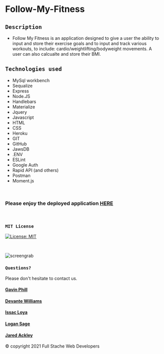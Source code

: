 # Follow-My-Fitness

## `Description`

* Follow My Fitness is an application designed to give a user the ability to input and store their exercise goals and to input and track various workouts, to include: cardio/weightlifting/bodyweight movements. A user can also calcualte and store their BMI.  


## `Technologies used`

* MySql workbench       
* Sequalize
* Express
* Node.JS
* Handlebars
* Materialize
* Jquery
* Javascript
* HTML
* CSS
* Heroku
* GIT
* GitHub
* JawsDB
* .ENV
* ESLint
* Google Auth
* Rapid API (and others)
* Postman
* Moment.js


<br>

### Please enjoy the deployed application [HERE](https://follow-my-fitness.herokuapp.com/)
<br>

### `MIT License`
[![License: MIT](https://img.shields.io/badge/License-MIT-yellow.svg)](https://opensource.org/licenses/MIT)

<br>

![screengrab](https://github.com/carpegavin/Follow-My-Fitness/blob/main/public/assets/gif/demo.gif?raw=true)


### `Questions?`
Please don't hesitate to contact us.

#### [Gavin Phill](https://github.com/carpegavin)
#### [Devante Williams](https://github.com/Devante05)
#### [Issac Loya](https://github.com/misterloya)
#### [Logan Sage](https://github.com/sagelogan)
#### [Jared Ackley](https://github.com/jrod3323)

© copyright 2021 Full Stache Web Developers



